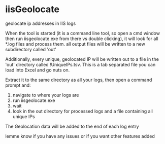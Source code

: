 # iisGeolocate
geolocate ip addresses in IIS logs

When the tool is started (it is a command line tool, so open a cmd window then run iisgeolocate.exe from there vs double clicking), it will look for all *.log files and process them. all output files will be written to a new subdirectory called 'out'

Additionally, every unique, geolocated IP will be written out to a file in the 'out' directory called !UniqueIPs.tsv. This is a tab separated file you can load into Excel and go nuts on.

Extract it to the same directory as all your logs, then open a command prompt and:

1. navigate to where your logs are
2. run iisgeolocate.exe
3. wait
4. look in the out directory for processed logs and a file containing all unique IPs

The Geolocation data will be added to the end of each log entry

lemme know if you have any issues or if you want other features added
